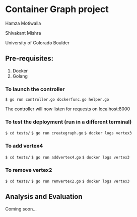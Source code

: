 # Container Graph project
Hamza Motiwalla

Shivakant Mishra

University of Colorado Boulder


## Pre-requisites:
1. Docker
2. Golang


### To launch the controller
`$ go run controller.go dockerfunc.go helper.go`

The controller will now listen for requests on localhost:8000


### To test the deployment (run in a different terminal)
`$ cd tests/`
`$ go run creategraph.go`
`$ docker logs vertex3`

### To add vertex4
`$ cd tests/`
`$ go run addvertex4.go`
`$ docker logs vertex3`

### To remove vertex2
`$ cd tests/`
`$ go run remvertex2.go`
`$ docker logs vertex3`


## Analysis and Evaluation 
Coming soon...

